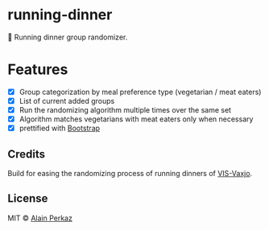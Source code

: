 # running-dinner
:fork_and_knife:  Running dinner group randomizer.

# Features
- [X] Group categorization by meal preference type (vegetarian / meat eaters)
- [X] List of current added groups
- [X] Run the randomizing algorithm multiple times over the same set
- [X] Algorithm matches vegetarians with meat eaters only when necessary
- [X] prettified with [Bootstrap](http://getbootstrap.com/)

## Credits

Build for easing the randomizing process of running dinners of [VIS-Vaxjo](http://www.visesn.org/what-vis).

## License
MIT © [Alain Perkaz](https://aperkaz.github.io)
